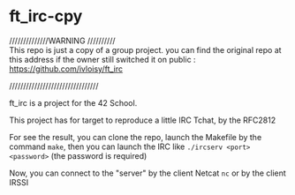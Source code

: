 # ft_irc-cpy

//////////////WARNING //////////    
This repo is just a copy of a group project.
you can find the original repo at this address if the owner still switched it on public : https://github.com/ivloisy/ft_irc

////////////////////////////////


ft_irc is a project for the 42 School.

This project has for target to reproduce a little IRC Tchat, by the RFC2812

For see the result, you can clone the repo, launch the Makefile by the command `make`,
then you can launch the IRC like `./ircserv <port> <password>` (the password is required)

Now, you can connect to the "server" by the client Netcat `nc` or by the client IRSSI
